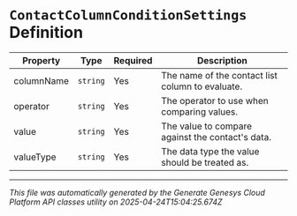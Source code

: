 # `ContactColumnConditionSettings` Definition

| Property | Type | Required | Description |
|----------|------|----------|-------------|
| columnName | `string` | Yes | The name of the contact list column to evaluate. |
| operator | `string` | Yes | The operator to use when comparing values. |
| value | `string` | Yes | The value to compare against the contact's data. |
| valueType | `string` | Yes | The data type the value should be treated as. |

---

*This file was automatically generated by the Generate Genesys Cloud Platform API classes utility on 2025-04-24T15:04:25.674Z*